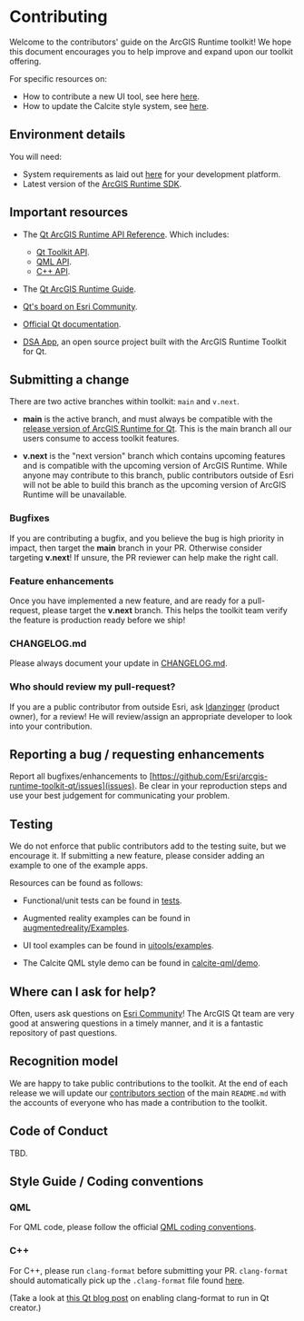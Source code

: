 # Contributing 

Welcome to the contributors' guide on the ArcGIS Runtime toolkit! We hope this document
encourages you to help improve and expand upon our toolkit offering.

For specific resources on:

- How to contribute a new UI tool, see here [here](uitools/CONTRIBUTING.md).
- How to update the Calcite style system, see [here](calcite-qml/CONTRIBUTING.md).

## Environment details

You will need:

- System requirements as laid out [here](https://developers.arcgis.com/qt/reference/system-requirements/)
  for your development platform.
- Latest version of the [ArcGIS Runtime SDK](https://developers.arcgis.com/qt/).

## Important resources

- The [Qt ArcGIS Runtime API Reference](https://developers.arcgis.com/qt/api-reference/). Which includes:
  - [Qt Toolkit API](https://developers.arcgis.com/qt/toolkit/api-reference/).
  - [QML API](https://developers.arcgis.com/qt/qml/api-reference/).
  - [C++ API](https://developers.arcgis.com/qt/cpp/api-reference/).

- The [Qt ArcGIS Runtime Guide](https://developers.arcgis.com/qt/).

- [Qt's board on Esri Community](https://community.esri.com/t5/arcgis-runtime-sdk-for-qt-questions/bd-p/arcgis-runtime-sdk-for-qt-questions).

- [Official Qt documentation](https://doc.qt.io/).

- [DSA App](https://github.com/Esri/dynamic-situational-awareness-qt), an open source project built with the ArcGIS Runtime Toolkit for Qt.

## Submitting a change

There are two active branches within toolkit: `main` and `v.next`.

- **main** is the active branch, and must always be compatible with 
  the [release version of ArcGIS Runtime for Qt](https://developers.arcgis.com/qt/). This is 
  the main branch all our users consume to access toolkit features.

- **v.next** is the "next version" branch which contains upcoming features and is
  compatible with the upcoming version of ArcGIS Runtime. While anyone may contribute to this 
  branch, public contributors outside of Esri will not be able to build this branch as the upcoming
  version of ArcGIS Runtime will be unavailable.

### Bugfixes

If you are contributing a bugfix, and you believe the bug is high priority
in impact, then target the **main** branch in your PR. Otherwise consider targeting **v.next**! 
If unsure, the PR reviewer can help make the right call.

### Feature enhancements

Once you have implemented a new feature, and are ready for a pull-request,  please target the **v.next** branch. 
This helps the toolkit team verify the feature is production ready before we ship!

### CHANGELOG.md

Please always document your update in [CHANGELOG.md](CHANGELOG.md).

### Who should review my pull-request?

If you are a public contributor from outside Esri, ask [ldanzinger](https://github.com/ldanzinger) (product owner), 
for a review! He will review/assign an appropriate developer to look into your contribution.

## Reporting a bug / requesting enhancements

Report all bugfixes/enhancements to [https://github.com/Esri/arcgis-runtime-toolkit-qt/issues](issues). 
Be clear in your reproduction steps and use your best judgement for communicating your problem.

## Testing

We do not enforce that public contributors add to the testing suite, but we encourage it.
If submitting a new feature, please consider adding an example to one of the example apps.

Resources can be found as follows:

- Functional/unit tests can be found in [tests](tests).

- Augmented reality examples can be found in [augmentedreality/Examples](augmentedreality/Examples).

- UI tool examples can be found in [uitools/examples](uitools/examples).

- The Calcite QML style demo can be found in [calcite-qml/demo](calcite-qml/demo).

## Where can I ask for help? 

Often, users ask questions on [Esri Community](https://community.esri.com/t5/arcgis-runtime-sdk-for-qt-questions/bd-p/arcgis-runtime-sdk-for-qt-questions)! The ArcGIS Qt team are very good at answering questions in a timely manner, and 
it is a fantastic repository of past questions.

## Recognition model 

We are happy to take public contributions to the toolkit. At the end of each release we will update our
[contributors section](https://github.com/Esri/arcgis-runtime-toolkit-qt#contributors) of the main `README.md` with 
the accounts of everyone who has made a contribution to the toolkit.

## Code of Conduct

TBD.

## Style Guide / Coding conventions

### QML

For QML code, please follow the official [QML coding conventions](https://doc.qt.io/qt-5/qml-codingconventions.html).

### C++

For C++, please run `clang-format` before submitting your PR. `clang-format` should automatically pick up the `.clang-format`
file found [here](.clang-format).

(Take a look at [this Qt blog post](https://www.qt.io/blog/2019/04/17/clangformat-plugin-qt-creator-4-9) on enabling clang-format to run in Qt creator.)
